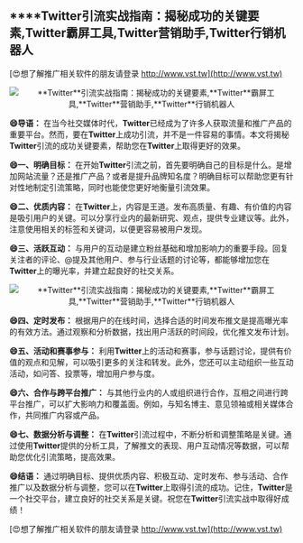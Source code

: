 ## ****Twitter**引流实战指南：揭秘成功的关键要素,**Twitter**霸屏工具,**Twitter**营销助手,**Twitter**行销机器人**

[😍想了解推广相关软件的朋友请登录 http://www.vst.tw](http://www.vst.tw)

 <center><img src="https://vst.tw/MP4/tuiguang/png/5.png" alt="**Twitter**引流实战指南：揭秘成功的关键要素,**Twitter**霸屏工具,**Twitter**营销助手,**Twitter**行销机器人"></center>

**😄导语：**
在当今社交媒体时代，**Twitter**已经成为了许多人获取流量和推广产品的重要平台。然而，要在**Twitter**上成功引流，并不是一件容易的事情。本文将揭秘**Twitter**引流的成功关键要素，帮助您在**Twitter**上取得更好的效果。

**😄一、明确目标：**
在开始**Twitter**引流之前，首先要明确自己的目标是什么。是增加网站流量？还是推广产品？或者是提升品牌知名度？明确目标可以帮助您更有针对性地制定引流策略，同时也能使您更好地衡量引流效果。

**😄二、优质内容：**
在**Twitter**上，内容是王道。发布高质量、有趣、有价值的内容是吸引用户的关键。可以分享行业内的最新研究、观点，提供专业建议等。此外，注意使用相关的标签和关键词，以便更容易被用户发现。

**😄三、活跃互动：**
与用户的互动是建立粉丝基础和增加影响力的重要手段。回复关注者的评论、@提及其他用户、参与行业话题的讨论等，都能够增加您在**Twitter**上的曝光率，并建立起良好的社交关系。

 <center><img src="https://vst.tw/MP4/tuiguang/png/1.png" alt="**Twitter**引流实战指南：揭秘成功的关键要素,**Twitter**霸屏工具,**Twitter**营销助手,**Twitter**行销机器人"></center>

**😄四、定时发布：**
根据用户的在线时间，选择合适的时间发布推文是提高曝光率的有效方法。通过观察和分析数据，找出用户活跃的时间段，优化推文发布计划。

**😄五、活动和赛事参与：**
利用**Twitter**上的活动和赛事，参与话题讨论，提供有价值的观点和见解，可以吸引更多的关注和转发。此外，您还可以主动组织一些互动活动，如问答、投票等，增加用户参与度。

**😄六、合作与跨平台推广：**
与其他行业内的人或组织进行合作，互相之间进行跨平台推广，可以扩大影响力和覆盖面。例如，与知名博主、意见领袖或相关媒体合作，共同推广内容或产品。

**😄七、数据分析与调整：**
在**Twitter**引流过程中，不断分析和调整策略是关键。通过使用**Twitter**提供的分析工具，了解推文的表现、用户互动情况等数据，可以帮助您优化引流策略，提高效果。

**😄结语：**
通过明确目标、提供优质内容、积极互动、定时发布、参与活动、合作推广以及数据分析与调整，您可以在**Twitter**上取得引流的成功。记住，**Twitter**是一个社交平台，建立良好的社交关系是关键。祝您在**Twitter**引流实战中取得好成绩！

[😍想了解推广相关软件的朋友请登录 http://www.vst.tw](http://www.vst.tw)



